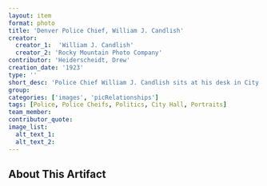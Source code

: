 ```yaml
---
layout: item
format: photo
title: 'Denver Police Chief, William J. Candlish'
creator: 
  creator_1:  'William J. Candlish'
  creator_2: 'Rocky Mountain Photo Company'
contributor: 'Heiderscheidt, Drew'
creation_date: '1923'
type: ''
short_desc: 'Police Chief William J. Candlish sits at his desk in City Hall. A desk in front of him is covered in letters and paper, behind him is another dest with more paper strewn about. On the wall behind him sits a row of wooden chairs and a large map of Downtown Denver.'
group: 
categories: ['images', 'picRelationships'] 
tags: [Police, Police Cheifs, Politics, City Hall, Portraits]
team_member: 
contributor_quote: 
image_list: 
  alt_text_1: 
  alt_text_2: 
---
```

## About This Artifact

